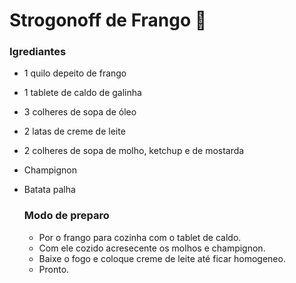 # Strogonoff de Frango :chicken:

### Igrediantes

- 1 quilo depeito de frango

- 1 tablete de caldo de galinha 

- 3 colheres de sopa de óleo

- 2 latas de creme de leite

- 2 colheres de sopa de molho, ketchup e de mostarda

- Champignon

- Batata palha    

  ### Modo de preparo

  - Por o frango para cozinha com o tablet de caldo.
  - Com ele cozido acresecente os molhos e champignon.
  - Baixe o fogo e coloque creme de leite até ficar homogeneo.
  - Pronto.

  ​

  ​





